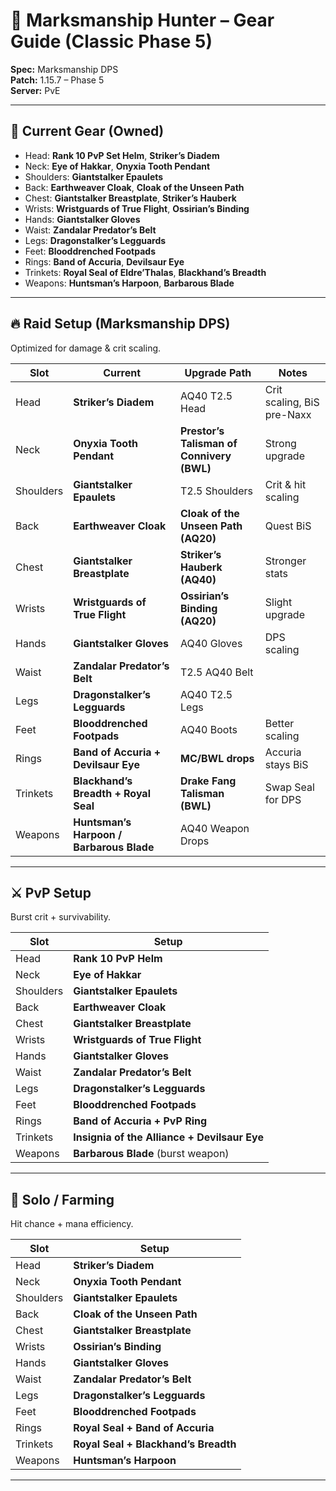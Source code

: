 # 🏹 Marksmanship Hunter – Gear Guide (Classic Phase 5)

**Spec:** Marksmanship DPS  
**Patch:** 1.15.7 – Phase 5  
**Server:** PvE  

---

## 🎒 Current Gear (Owned)
- Head: **Rank 10 PvP Set Helm**, **Striker’s Diadem**  
- Neck: **Eye of Hakkar**, **Onyxia Tooth Pendant**  
- Shoulders: **Giantstalker Epaulets**  
- Back: **Earthweaver Cloak**, **Cloak of the Unseen Path**  
- Chest: **Giantstalker Breastplate**, **Striker’s Hauberk**  
- Wrists: **Wristguards of True Flight**, **Ossirian’s Binding**  
- Hands: **Giantstalker Gloves**  
- Waist: **Zandalar Predator’s Belt**  
- Legs: **Dragonstalker’s Legguards**  
- Feet: **Blooddrenched Footpads**  
- Rings: **Band of Accuria**, **Devilsaur Eye**  
- Trinkets: **Royal Seal of Eldre’Thalas**, **Blackhand’s Breadth**  
- Weapons: **Huntsman’s Harpoon**, **Barbarous Blade**  

---

## 🔥 Raid Setup (Marksmanship DPS)
Optimized for damage & crit scaling.

| Slot | Current | Upgrade Path | Notes |
|------|---------|--------------|-------|
| Head | **Striker’s Diadem** | AQ40 T2.5 Head | Crit scaling, BiS pre-Naxx |
| Neck | **Onyxia Tooth Pendant** | **Prestor’s Talisman of Connivery (BWL)** | Strong upgrade |
| Shoulders | **Giantstalker Epaulets** | T2.5 Shoulders | Crit & hit scaling |
| Back | **Earthweaver Cloak** | **Cloak of the Unseen Path (AQ20)** | Quest BiS |
| Chest | **Giantstalker Breastplate** | **Striker’s Hauberk (AQ40)** | Stronger stats |
| Wrists | **Wristguards of True Flight** | **Ossirian’s Binding (AQ20)** | Slight upgrade |
| Hands | **Giantstalker Gloves** | AQ40 Gloves | DPS scaling |
| Waist | **Zandalar Predator’s Belt** | T2.5 AQ40 Belt | |
| Legs | **Dragonstalker’s Legguards** | AQ40 T2.5 Legs | |
| Feet | **Blooddrenched Footpads** | AQ40 Boots | Better scaling |
| Rings | **Band of Accuria + Devilsaur Eye** | **MC/BWL drops** | Accuria stays BiS |
| Trinkets | **Blackhand’s Breadth + Royal Seal** | **Drake Fang Talisman (BWL)** | Swap Seal for DPS |
| Weapons | **Huntsman’s Harpoon / Barbarous Blade** | AQ40 Weapon Drops | |

---

## ⚔️ PvP Setup
Burst crit + survivability.

| Slot | Setup |
|------|-------|
| Head | **Rank 10 PvP Helm** |
| Neck | **Eye of Hakkar** |
| Shoulders | **Giantstalker Epaulets** |
| Back | **Earthweaver Cloak** |
| Chest | **Giantstalker Breastplate** |
| Wrists | **Wristguards of True Flight** |
| Hands | **Giantstalker Gloves** |
| Waist | **Zandalar Predator’s Belt** |
| Legs | **Dragonstalker’s Legguards** |
| Feet | **Blooddrenched Footpads** |
| Rings | **Band of Accuria + PvP Ring** |
| Trinkets | **Insignia of the Alliance + Devilsaur Eye** |
| Weapons | **Barbarous Blade** (burst weapon) |

---

## 🌿 Solo / Farming
Hit chance + mana efficiency.

| Slot | Setup |
|------|-------|
| Head | **Striker’s Diadem** |
| Neck | **Onyxia Tooth Pendant** |
| Shoulders | **Giantstalker Epaulets** |
| Back | **Cloak of the Unseen Path** |
| Chest | **Giantstalker Breastplate** |
| Wrists | **Ossirian’s Binding** |
| Hands | **Giantstalker Gloves** |
| Waist | **Zandalar Predator’s Belt** |
| Legs | **Dragonstalker’s Legguards** |
| Feet | **Blooddrenched Footpads** |
| Rings | **Royal Seal + Band of Accuria** |
| Trinkets | **Royal Seal + Blackhand’s Breadth** |
| Weapons | **Huntsman’s Harpoon** |

---
